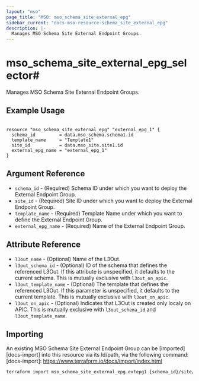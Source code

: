 ```yaml
---
layout: "mso"
page_title: "MSO: mso_schema_site_external_epg"
sidebar_current: "docs-mso-resource-schema_site_external_epg"
description: |-
  Manages MSO Schema Site External Endpoint Groups.
---
```


# mso_schema_site_external_epg_selector#

Manages MSO Schema Site External Endpoint Groups.

## Example Usage ##
```hcl

resource "mso_schema_site_external_epg" "external_epg_1" {
  schema_id         = data.mso_schema.schema1.id
  template_name     = "Template1"
  site_id           = data.mso_site.site1.id
  external_epg_name = "external_epg_1"
}

```

## Argument Reference ##

* `schema_id` - (Required) Schema ID under which you want to deploy the External Endpoint Group.
* `site_id` - (Required) Site ID under which you want to deploy the External Endpoint Group.
* `template_name` - (Required) Template Name under which you want to define the External Endpoint Group.
* `external_epg_name` - (Required) Name of the External Endpoint Group.

## Attribute Reference ##

* `l3out_name` - (Optional) Name of the L3Out.
* `l3out_schema_id` - (Optional) ID of the schema that defines the referenced L3Out. If this attribute is unspecified, it defaults to the current schema. This is mutually exclusive with `l3out_on_apic`.
* `l3out_template_name` - (Optional) The template that defines the referenced L3Out. If this parameter is unspecified, it defaults to the current template. This is mutually exclusive with `l3out_on_apic`.
* `l3out_on_apic` - (Optional) Indicates that L3Out is created only localy on APIC. This is mutually exclusive with `l3out_schema_id` and `l3out_template_name`.

## Importing ##

An existing MSO Schema Site External Endpoint Group can be [imported][docs-import] into this resource via its Id/path, via the following command: [docs-import]: <https://www.terraform.io/docs/import/index.html>

```bash
terraform import mso_schema_site_external_epg.extepg1 {schema_id}/site/{site_id}/externalEPG/{external_epg_name}
```